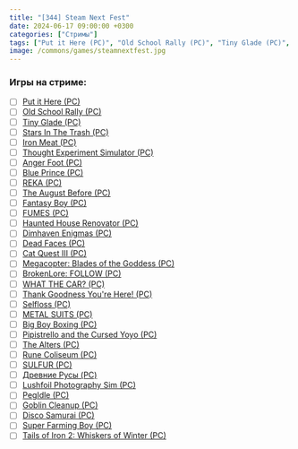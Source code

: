 ```yaml
---
title: "[344] Steam Next Fest"
date: 2024-06-17 09:00:00 +0300
categories: ["Стримы"]
tags: ["Put it Here (PC)", "Old School Rally (PC)", "Tiny Glade (PC)", "Stars In The Trash (PC)", "Iron Meat (PC)", "Thought Experiment Simulator (PC)", "Anger Foot (PC)", "Blue Prince (PC)", "REKA (PC)", "The August Before (PC)", "Fantasy Boy (PC)", "FUMES (PC)", "Haunted House Renovator (PC)", "Dimhaven Enigmas (PC)", "Dead Faces (PC)", "Cat Quest III (PC)", "Megacopter: Blades of the Goddess (PC)", "BrokenLore: FOLLOW (PC)", "WHAT THE CAR? (PC)", "Thank Goodness You're Here! (PC)", "Selfloss (PC)", "METAL SUITS (PC)", "Big Boy Boxing (PC)", "Pipistrello and the Cursed Yoyo (PC)", "The Alters (PC)", "Rune Coliseum (PC)", "SULFUR (PC)", "Древние Русы (PC)", "Lushfoil Photography Sim (PC)", "PegIdle (PC)", "Goblin Cleanup (PC)", "Disco Samurai (PC)", "Super Farming Boy (PC)", "Tails of Iron 2: Whiskers of Winter (PC)"]
image: /commons/games/steamnextfest.jpg
---
```


### Игры на стриме:
+ [ ] [Put it Here (PC)](/tags/put-it-here-pc)
+ [ ] [Old School Rally (PC)](/tags/old-school-rally-pc)
+ [ ] [Tiny Glade (PC)](/tags/tiny-glade-pc)
+ [ ] [Stars In The Trash (PC)](/tags/stars-in-the-trash-pc)
+ [ ] [Iron Meat (PC)](/tags/iron-meat-pc)
+ [ ] [Thought Experiment Simulator (PC)](/tags/thought-experiment-simulator-pc)
+ [ ] [Anger Foot (PC)](/tags/anger-foot-pc)
+ [ ] [Blue Prince (PC)](/tags/blue-prince-pc)
+ [ ] [REKA (PC)](/tags/reka-pc)
+ [ ] [The August Before (PC)](/tags/the-august-before-pc)
+ [ ] [Fantasy Boy (PC)](/tags/fantasy-boy-pc)
+ [ ] [FUMES (PC)](/tags/fumes-pc)
+ [ ] [Haunted House Renovator (PC)](/tags/haunted-house-renovator-pc)
+ [ ] [Dimhaven Enigmas (PC)](/tags/dimhaven-enigmas-pc)
+ [ ] [Dead Faces (PC)](/tags/dead-faces-pc)
+ [ ] [Cat Quest III (PC)](/tags/cat-quest-iii-pc)
+ [ ] [Megacopter: Blades of the Goddess (PC)](/tags/megacopter-blades-of-the-goddess-pc)
+ [ ] [BrokenLore: FOLLOW (PC)](/tags/brokenlore-follow-pc)
+ [ ] [WHAT THE CAR? (PC)](/tags/what-the-car-pc)
+ [ ] [Thank Goodness You're Here! (PC)](/tags/thank-goodness-you-re-here-pc)
+ [ ] [Selfloss (PC)](/tags/selfloss-pc)
+ [ ] [METAL SUITS (PC)](/tags/metal-suits-pc)
+ [ ] [Big Boy Boxing (PC)](/tags/big-boy-boxing-pc)
+ [ ] [Pipistrello and the Cursed Yoyo (PC)](/tags/pipistrello-and-the-cursed-yoyo-pc)
+ [ ] [The Alters (PC)](/tags/the-alters-pc)
+ [ ] [Rune Coliseum (PC)](/tags/rune-coliseum-pc)
+ [ ] [SULFUR (PC)](/tags/sulfur-pc)
+ [ ] [Древние Русы (PC)](/tags/древние-русы-pc)
+ [ ] [Lushfoil Photography Sim (PC)](/tags/lushfoil-photography-sim-pc)
+ [ ] [PegIdle (PC)](/tags/pegidle-pc)
+ [ ] [Goblin Cleanup (PC)](/tags/goblin-cleanup-pc)
+ [ ] [Disco Samurai (PC)](/tags/disco-samurai-pc)
+ [ ] [Super Farming Boy (PC)](/tags/super-farming-boy-pc)
+ [ ] [Tails of Iron 2: Whiskers of Winter (PC)](/tags/tails-of-iron-2-whiskers-of-winter-pc)
